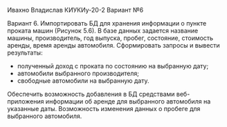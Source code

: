 Ивахно Владислав КИУКИу-20-2 Вариант №6

Вариант 6. Импортировать БД для хранения информации о пункте проката машин (Рисунок 5.6).
В базе данных задается название машины, производитель, год выпуска, пробег, состояние, стоимость аренды, время аренды автомобиля.
Сформировать запросы и вывести результаты:

- полученный доход с проката по состоянию на выбранную дату;
- автомобили выбранного производителя;
- свободные автомобили на выбранную дату.

Обеспечить возможность добавления в БД средствами веб-приложения информации об аренде для выбранного автомобиля на указанные даты. Возможность изменения данных о пробеге для выбранного автомобиля.